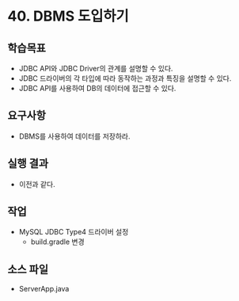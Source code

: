 # 40. DBMS 도입하기

## 학습목표

- JDBC API와 JDBC Driver의 관계를 설명할 수 있다.
- JDBC 드라이버의 각 타입에 따라 동작하는 과정과 특징을 설명할 수 있다.
- JDBC API를 사용하여 DB의 데이터에 접근할 수 있다.

## 요구사항

- DBMS를 사용하여 데이터를 저장하라.

## 실행 결과

- 이전과 같다.

## 작업

- MySQL JDBC Type4 드라이버 설정
  - build.gradle 변경

## 소스 파일

- ServerApp.java 
